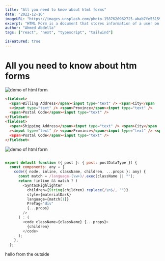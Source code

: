 ```yaml
---
title: "All you need to know about html forms"
date: "2022-12-10"
imageURL: "https://images.unsplash.com/photo-1587620962725-abab7fe55159?ixlib=rb-4.0.3&ixid=MnwxMjA3fDB8MHxwaG90by1wYWdlfHx8fGVufDB8fHx8&auto=format&fit=crop&w=1931&q=80"
excerpt: "HTML Form is a document that stores information of a user on a web server using interactive controls. An HTML form contains different kinds of information such as username, password, contact number, email id, etc."
author: "Ahmed Abdella"
tags: ["react", "next", "typescript", "tailwind"]

isFeatured: true
---
```


# All you need to know about htm forms

![demo of html form](https://miro.medium.com/max/786/1*7dd2MZ78ekF3bA3N0Jlvmw.gif "HTML form")

```html
<fieldset>
  <span>Billing Address</span><input type="text" /> <span>City</span
  ><input type="text" /> <span>Province</span><input type="text" />
  <span>Postal Code</span><input type="text" />
</fieldset>
<fieldset>
  <span>Shipping Address</span><input type="text" /> <span>City</span
  ><input type="text" /> <span>Province</span><input type="text" /> <span>Shipping Address</span><input type="text" /> <span>City</span
  <span>Postal Code</span><input type="text" />
</fieldset>
```

![demo of html form](https://img.freepik.com/free-photo/vestrahorn-mountains-sunset-stokksnes-iceland_335224-574.jpg?w=1060&t=st=1672068791~exp=1672069391~hmac=c931050138cf1774ef212cfa5a5903661c08b9ac0957d6b671061e52642515ef "HTML form")

```javascript

export default function ({ post }: { post: postDataType }) {
  const components: any = {
    code({ node, inline, className, children, ...props }: any) {
      const match = /language-(\w+)/.exec(className || "");
      return !inline && match ? (
        <SyntaxHighlighter
          children={String(children).replace(/\n$/, "")}
          style={materialDark}
          language={match[1]}
          PreTag="div"
          {...props}
        />
      ) : (
        <code className={className} {...props}>
          {children}
        </code>
      );
    },
  };
```

hello from the outside
